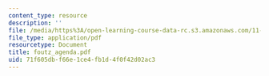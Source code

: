 ```yaml
---
content_type: resource
description: ''
file: /media/https%3A/open-learning-course-data-rc.s3.amazonaws.com/11-947-new-century-cities-real-estate-digital-technology-and-design-fall-2004/71f605dbf66e1ce4fb1d4f0f42d02ac3_foutz_agenda.pdf
file_type: application/pdf
resourcetype: Document
title: foutz_agenda.pdf
uid: 71f605db-f66e-1ce4-fb1d-4f0f42d02ac3
---
```

